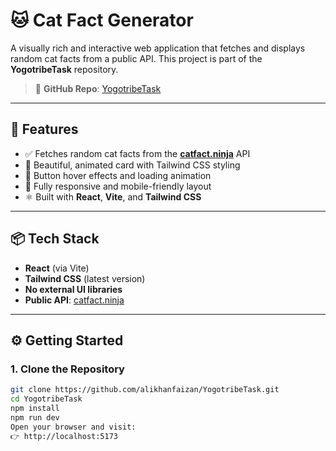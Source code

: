# 🐱 Cat Fact Generator

A visually rich and interactive web application that fetches and displays random cat facts from a public API. This project is part of the **YogotribeTask** repository.

> 🔗 **GitHub Repo**: [YogotribeTask](https://github.com/alikhanfaizan/YogotribeTask)

---

## 🚀 Features

- ✅ Fetches random cat facts from the **[catfact.ninja](https://catfact.ninja/fact)** API
- 🎨 Beautiful, animated card with Tailwind CSS styling
- 💫 Button hover effects and loading animation
- 📱 Fully responsive and mobile-friendly layout
- ⚛️ Built with **React**, **Vite**, and **Tailwind CSS**

---

## 📦 Tech Stack

- **React** (via Vite)
- **Tailwind CSS** (latest version)
- **No external UI libraries**
- **Public API**: [catfact.ninja](https://catfact.ninja/fact)

---

## ⚙️ Getting Started

### 1. Clone the Repository

```bash
git clone https://github.com/alikhanfaizan/YogotribeTask.git
cd YogotribeTask
npm install
npm run dev
Open your browser and visit:
👉 http://localhost:5173

